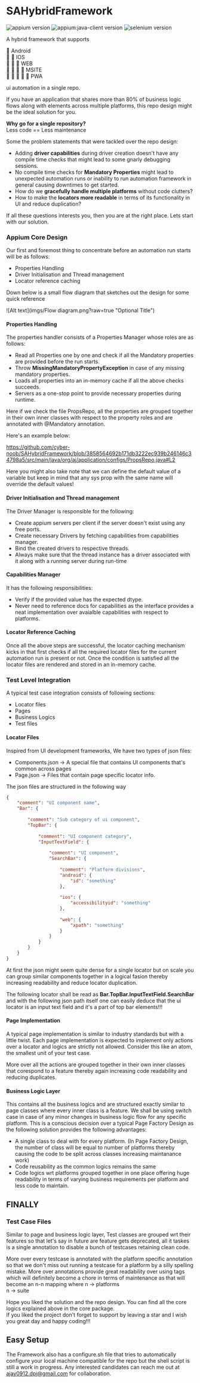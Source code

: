 # SAHybridFramework
![appium version](https://img.shields.io/badge/appium-2.0.1-brightgreen)
![appium:java-client version](https://img.shields.io/badge/appium_java_client-2.0.5-brightgreen)
![selenium version](https://img.shields.io/badge/selenium-4.10.0-brightgreen)

A hybrid framework that supports  

:superhero: Android  
:superhero: :superhero: IOS  
:superhero: :superhero: :superhero: WEB  
:superhero: :superhero: :superhero: :superhero: MSITE  
:superhero: :superhero: :superhero: :superhero: :superhero: PWA  

ui automation in a single repo.

If you have an application that shares more than 80% of business logic flows along 
with elements across multiple platforms, this repo design might be the ideal solution 
for you.

**Why go for a single repository?**  
Less code == Less maintenance

Some the problem statements that were tackled over the repo design:
* Adding **driver capabilities** during driver creation doesn't have any compile time checks 
that might lead to some gnarly debugging sessions.
* No compile time checks for **Mandatory Properties** might lead to unexpected 
automation runs or inability to run automation framework in general causing 
downtimes to get started.
* How do we **gracefully handle multiple platforms** without code clutters?
* How to make the **locators more readable** in terms of its functionality in UI and reduce duplication?

If all these questions interests you, then you are at the right place. Lets start with our solution.

### Appium Core Design

Our first and foremost thing to concentrate before an automation run starts will be as follows:
* Properties Handling
* Driver Initialisation and Thread management
* Locator reference caching

Down below is a small flow diagram that sketches out the design for some quick reference

![Alt text](imgs/Flow diagram.png?raw=true "Optional Title")

#### Properties Handling

The properties handler consists of a Properties Manager whose roles are as follows:
* Read all Properties one by one and check if all the Mandatory properties are 
provided before the run starts.
* Throw **MissingMandatoryPropertyException** in case of any missing mandatory properties.
* Loads all properties into an in-memory cache if all the above checks succeeds.
* Servers as a one-stop point to provide necessary properties during runtime.

Here if we check the file PropsRepo, all the properties are grouped together in their 
own inner classes with respect to the property roles and are annotated with @Mandatory annotation.

Here's an example below:

https://github.com/cyber-noob/SAHybridFramework/blob/3858564692b171db3222ec939b246146c34798a5/src/main/java/org/aj/application/configs/PropsRepo.java#L2

Here you might also take note that we can define the default value of a variable but 
keep in mind that any sys prop with the same name will override the default values!

#### Driver Initialisation and Thread management

The Driver Manager is responsible for the following:
* Create appium servers per client if the server doesn't exist using any free ports.
* Create necessary Drivers by fetching capabilities from capabilities manager.
* Bind the created drivers to respective threads.
* Always make sure that the thread instance has a driver associated with it along 
with a running server during run-time

#### Capabilities Manager

It has the following responsibilities:
* Verify if the provided value has the expected dtype.
* Never need to reference docs for capabilities as the interface provides a neat 
implementation over avaialble capabilities with respect to platforms.

#### Locator Reference Caching

Once all the above steps are successful, the locator caching mechanism kicks in 
that first checks if all the required locator files for the current automation run is present or not.
Once the condition is satisfied all the locator files are rendered and stored in an in-memory cache.

### Test Level Integration

A typical test case integration consists of following sections:
* Locator files
* Pages
* Business Logics
* Test files

#### Locator Files

Inspired from UI development frameworks, We have two types of json files:
* Components.json -> A special file that contains UI components that's common across pages
* Page.json -> Files that contain page specific locator info.

The json files are structured in the following way

```json
{
    "comment": "UI component name", 
    "Bar": {
        
        "comment": "Sub category of ui component",
        "TopBar": {
            
            "comment": "UI component category",
            "InputTextField": {
                
                "comment": "UI component",
                "SearchBar": {
                    
                    "comment": "Platform divisions",
                    "android": {
                        "id": "something"
                    },
                    
                    "ios": {
                        "accessibilityid": "something"
                    },
                    
                    "web": {
                        "xpath": "something"
                    }
                }
            }
        }
    }
}
```

At first the json might seem quite dense for a single locator but on scale you can group 
similar components together in a logical fasion thereby increasing readability and reduce locator 
duplication.

The following locator shall be read as **Bar.TopBar.InputTextField.SearchBar** and with the 
following json path itself one can easily deduce that the ui locator is an input text field and
it's a part of top bar elements!!!

#### Page Implementation

A typical page implementation is similar to industry standards but with a little twist.
Each page implementation is expected to implement only actions over a locator and logics are strictly not allowed.
Consider this like an atom, the smallest unit of your test case.

More over all the actions are grouped together in their own inner classes that corespond to a feature thereby 
again increasing code readability and reducing duplicates.

#### Business Logic Layer

This contains all the business logics and are structured exactly similar to page classes where every
inner class is a feature. We shall be using switch case in case of any minor changes in business logic flow for any specific platform.
This is a conscious decision over a typical Page Factory Design as the following solution provides the following advantages:
* A single class to deal with for every platform. (In Page Factory Design, the number of class will be equal to number of platforms thereby 
causing the code to be split across classes increasing maintanance work)
* Code reusability as the common logics remains the same
* Code logics wrt platforms grouped together in one place offering huge readability in terms of varying business requirements per platform and 
less code to maintain.

## FINALLY
### Test Case Files

Similar to page and business logic layer, Test classes are grouped wrt their features so that let's say in future are feature gets deprecated,
all it taskes is a single annotation to disable a bunch of testcases retaining clean code.

More over every testcase is annotated with the platform specific annotation so that we don't miss out running a testcase for a platform by a silly spelling mistake.
More over annotations provide great readability over using tags which will definitely become a chore in terms of maintenance as that will become an n-n mapping where
n -> platforms  
n -> suite

Hope you liked the solution and the repo design. You can find all the core logics explained above in the core package.  
If you liked the project don't forget to support by leaving a star and I wish you great day and happy coding!!!

## Easy Setup

The Framework also has a configure.sh file that tries to automatically configure your local machine compatible for the repo but the shell script is still a work in progress.
Any interested candidates can reach me out at ajay0912.dpi@gmail.com for collaboration.